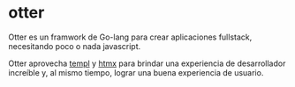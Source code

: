 # otter

Otter es un framwork de Go-lang para crear aplicaciones fullstack, necesitando poco o nada javascript.

Otter aprovecha [templ](https://github.com/a-h/templ) y [htmx](https://htmx.org/) para brindar una experiencia de desarrollador increíble y, al mismo tiempo, lograr una buena experiencia de usuario.
